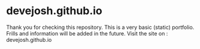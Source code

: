 # devejosh.github.io

Thank you for checking this repository. This is a very basic (static) portfolio. Frills and information will be added in the future.
Visit the site on : devejosh.github.io
